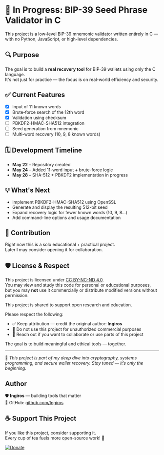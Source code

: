# 🚧 In Progress: BIP-39 Seed Phrase Validator in C

This project is a low-level BIP-39 mnemonic validator written entirely in C — with no Python, JavaScript, or high-level dependencies.

## 🔍 Purpose
The goal is to build a **real recovery tool** for BIP-39 wallets using only the C language.  
It's not just for practice — the focus is on real-world efficiency and security.

## ✅ Current Features
- [x] Input of 11 known words
- [x] Brute-force search of the 12th word
- [x] Validation using checksum
- [ ] PBKDF2-HMAC-SHA512 integration
- [ ] Seed generation from mnemonic
- [ ] Multi-word recovery (10, 9, 8 known words)

## 🗓️ Development Timeline
- **May 22** – Repository created
- **May 24** – Added 11-word input + brute-force logic
- **May 28** – SHA-512 + PBKDF2 implementation in progress

## 💡 What's Next
- Implement PBKDF2-HMAC-SHA512 using OpenSSL
- Generate and display the resulting 512-bit seed
- Expand recovery logic for fewer known words (10, 9, 8...)
- Add command-line options and usage documentation

## 🤝 Contribution
Right now this is a solo educational + practical project.  
Later I may consider opening it for collaboration.

## 🛡️ License & Respect

This project is licensed under [CC BY-NC-ND 4.0](https://creativecommons.org/licenses/by-nc-nd/4.0/).  
You may view and study this code for personal or educational purposes,  
but you may **not** use it commercially or distribute modified versions without permission.

This project is shared to support open research and education.

Please respect the following:

- ✅ Keep attribution — credit the original author: **Ingiros**  
- 🚫 Do not use this project for unauthorized commercial purposes  
- 💬 Reach out if you want to collaborate or use parts of this project

The goal is to build meaningful and ethical tools — together.

---

💬 *This project is part of my deep dive into cryptography, systems programming, and secure wallet recovery. Stay tuned — it’s only the beginning.*

## Author  
🛡️ **Ingiros** — building tools that matter  
🔗 GitHub: [github.com/Ingiros](https://github.com/Ingiros)

## ☕ Support This Project

If you like this project, consider supporting it.  
Every cup of tea fuels more open-source work! 🍵

[![Donate](https://img.shields.io/badge/Donate-support-green)](https://donate.example.com)
